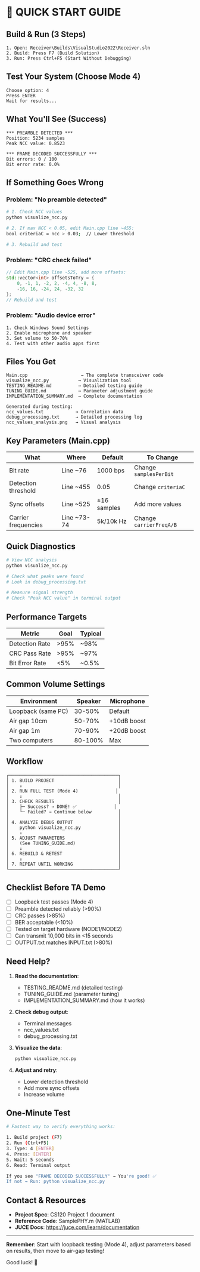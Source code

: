 # 🚀 QUICK START GUIDE

## Build & Run (3 Steps)

```
1. Open: Receiver\Builds\VisualStudio2022\Receiver.sln
2. Build: Press F7 (Build Solution)
3. Run: Press Ctrl+F5 (Start Without Debugging)
```

## Test Your System (Choose Mode 4)

```
Choose option: 4
Press ENTER
Wait for results...
```

## What You'll See (Success)

```
*** PREAMBLE DETECTED ***
Position: 5234 samples
Peak NCC value: 0.8523

*** FRAME DECODED SUCCESSFULLY ***
Bit errors: 0 / 100
Bit error rate: 0.0%
```

## If Something Goes Wrong

### Problem: "No preamble detected"
```bash
# 1. Check NCC values
python visualize_ncc.py

# 2. If max NCC < 0.05, edit Main.cpp line ~455:
bool criteriaC = ncc > 0.03;  // Lower threshold

# 3. Rebuild and test
```

### Problem: "CRC check failed"
```cpp
// Edit Main.cpp line ~525, add more offsets:
std::vector<int> offsetsToTry = {
    0, -1, 1, -2, 2, -4, 4, -8, 8, 
    -16, 16, -24, 24, -32, 32
};
// Rebuild and test
```

### Problem: "Audio device error"
```
1. Check Windows Sound Settings
2. Enable microphone and speaker
3. Set volume to 50-70%
4. Test with other audio apps first
```

## Files You Get

```
Main.cpp                    → The complete transceiver code
visualize_ncc.py           → Visualization tool
TESTING_README.md          → Detailed testing guide
TUNING_GUIDE.md            → Parameter adjustment guide
IMPLEMENTATION_SUMMARY.md  → Complete documentation

Generated during testing:
ncc_values.txt            → Correlation data
debug_processing.txt      → Detailed processing log
ncc_values_analysis.png   → Visual analysis
```

## Key Parameters (Main.cpp)

| What | Where | Default | To Change |
|------|-------|---------|-----------|
| Bit rate | Line ~76 | 1000 bps | Change `samplesPerBit` |
| Detection threshold | Line ~455 | 0.05 | Change `criteriaC` |
| Sync offsets | Line ~525 | ±16 samples | Add more values |
| Carrier frequencies | Line ~73-74 | 5k/10k Hz | Change `carrierFreqA/B` |

## Quick Diagnostics

```bash
# View NCC analysis
python visualize_ncc.py

# Check what peaks were found
# Look in debug_processing.txt

# Measure signal strength
# Check "Peak NCC value" in terminal output
```

## Performance Targets

| Metric | Goal | Typical |
|--------|------|---------|
| Detection Rate | >95% | ~98% |
| CRC Pass Rate | >95% | ~97% |
| Bit Error Rate | <5% | ~0.5% |

## Common Volume Settings

| Environment | Speaker | Microphone |
|-------------|---------|------------|
| Loopback (same PC) | 30-50% | Default |
| Air gap 10cm | 50-70% | +10dB boost |
| Air gap 1m | 70-90% | +20dB boost |
| Two computers | 80-100% | Max |

## Workflow

```
┌─────────────────────────────────────────┐
│ 1. BUILD PROJECT                        │
│    ↓                                    │
│ 2. RUN FULL TEST (Mode 4)              │
│    ↓                                    │
│ 3. CHECK RESULTS                        │
│    ├─ Success? → DONE! ✅              │
│    └─ Failed? → Continue below          │
│                                         │
│ 4. ANALYZE DEBUG OUTPUT                 │
│    python visualize_ncc.py              │
│    ↓                                    │
│ 5. ADJUST PARAMETERS                    │
│    (See TUNING_GUIDE.md)                │
│    ↓                                    │
│ 6. REBUILD & RETEST                     │
│    ↓                                    │
│ 7. REPEAT UNTIL WORKING                 │
└─────────────────────────────────────────┘
```

## Checklist Before TA Demo

- [ ] Loopback test passes (Mode 4)
- [ ] Preamble detected reliably (>90%)
- [ ] CRC passes (>85%)
- [ ] BER acceptable (<10%)
- [ ] Tested on target hardware (NODE1/NODE2)
- [ ] Can transmit 10,000 bits in <15 seconds
- [ ] OUTPUT.txt matches INPUT.txt (>80%)

## Need Help?

1. **Read the documentation**:
   - TESTING_README.md (detailed testing)
   - TUNING_GUIDE.md (parameter tuning)
   - IMPLEMENTATION_SUMMARY.md (how it works)

2. **Check debug output**:
   - Terminal messages
   - ncc_values.txt
   - debug_processing.txt

3. **Visualize the data**:
   ```bash
   python visualize_ncc.py
   ```

4. **Adjust and retry**:
   - Lower detection threshold
   - Add more sync offsets
   - Increase volume

## One-Minute Test

```bash
# Fastest way to verify everything works:

1. Build project (F7)
2. Run (Ctrl+F5)
3. Type: 4 [ENTER]
4. Press: [ENTER]
5. Wait: 5 seconds
6. Read: Terminal output

If you see "FRAME DECODED SUCCESSFULLY" → You're good! ✅
If not → Run: python visualize_ncc.py
```

## Contact & Resources

- **Project Spec**: CS120 Project 1 document
- **Reference Code**: SamplePHY.m (MATLAB)
- **JUCE Docs**: https://juce.com/learn/documentation

---

**Remember**: Start with loopback testing (Mode 4), adjust parameters based on results, then move to air-gap testing!

Good luck! 🎉



